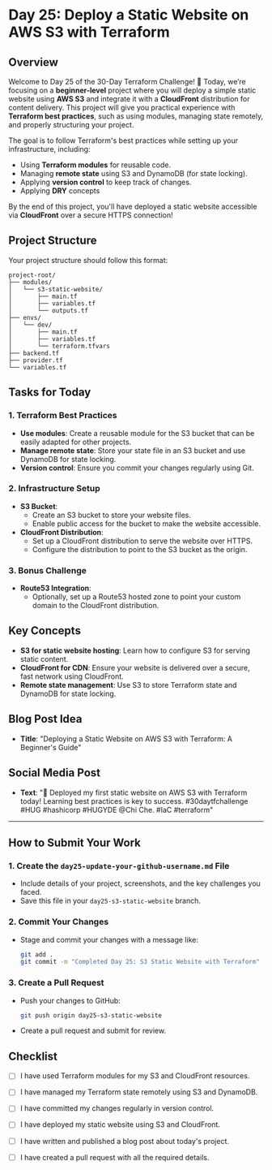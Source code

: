 # Day 25: Deploy a Static Website on AWS S3 with Terraform

## Overview

Welcome to Day 25 of the 30-Day Terraform Challenge! 🎉 Today, we’re focusing on a **beginner-level** project where you will deploy a simple static website using **AWS S3** and integrate it with a **CloudFront** distribution for content delivery. This project will give you practical experience with **Terraform best practices**, such as using modules, managing state remotely, and properly structuring your project.

The goal is to follow Terraform's best practices while setting up your infrastructure, including:
- Using **Terraform modules** for reusable code.
- Managing **remote state** using S3 and DynamoDB (for state locking).
- Applying **version control** to keep track of changes.
- Applying  **DRY** concepts 

By the end of this project, you'll have deployed a static website accessible via **CloudFront** over a secure HTTPS connection!

## Project Structure
Your project structure should follow this format:

```
project-root/
├── modules/
│   └── s3-static-website/
│       ├── main.tf
│       ├── variables.tf
│       └── outputs.tf
├── envs/
│   └── dev/
│       ├── main.tf
│       ├── variables.tf
│       └── terraform.tfvars
├── backend.tf
├── provider.tf
└── variables.tf

```


## Tasks for Today

### 1. **Terraform Best Practices**
- **Use modules**: Create a reusable module for the S3 bucket that can be easily adapted for other projects.
- **Manage remote state**: Store your state file in an S3 bucket and use DynamoDB for state locking.
- **Version control**: Ensure you commit your changes regularly using Git.

### 2. **Infrastructure Setup**
   - **S3 Bucket**: 
     - Create an S3 bucket to store your website files.
     - Enable public access for the bucket to make the website accessible.
   - **CloudFront Distribution**:
     - Set up a CloudFront distribution to serve the website over HTTPS.
     - Configure the distribution to point to the S3 bucket as the origin.

### 3. **Bonus Challenge**
   - **Route53 Integration**:
     - Optionally, set up a Route53 hosted zone to point your custom domain to the CloudFront distribution.

## Key Concepts
- **S3 for static website hosting**: Learn how to configure S3 for serving static content.
- **CloudFront for CDN**: Ensure your website is delivered over a secure, fast network using CloudFront.
- **Remote state management**: Use S3 to store Terraform state and DynamoDB for state locking.

## Blog Post Idea
- **Title**: "Deploying a Static Website on AWS S3 with Terraform: A Beginner's Guide"

## Social Media Post
- **Text**: "🚀 Deployed my first static website on AWS S3 with Terraform today! Learning best practices is key to success. #30daytfchallenge #HUG #hashicorp #HUGYDE @Chi Che. #IaC #terraform"

---

## How to Submit Your Work

### 1. **Create the `day25-update-your-github-username.md` File**
   - Include details of your project, screenshots, and the key challenges you faced.
   - Save this file in your `day25-s3-static-website` branch.

### 2. **Commit Your Changes**
   - Stage and commit your changes with a message like:
     ```bash
     git add .
     git commit -m "Completed Day 25: S3 Static Website with Terraform"
     ```

### 3. **Create a Pull Request**
   - Push your changes to GitHub:
     ```bash
     git push origin day25-s3-static-website
     ```
   - Create a pull request and submit for review.

## Checklist
- [ ] I have used Terraform modules for my S3 and CloudFront resources.
- [ ] I have managed my Terraform state remotely using S3 and DynamoDB.
- [ ] I have committed my changes regularly in version control.
- [ ] I have deployed my static website using S3 and CloudFront.
- [ ] I have written and published a blog post about today's project.
- [ ] I have created a pull request with all the required details.




